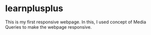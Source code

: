 # learnplusplus
This is my first responsive webpage. In this, I used concept of Media Queries to make the webpage responsive.
